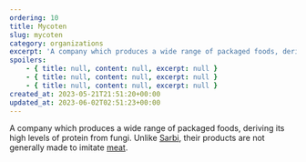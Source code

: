 ```yaml
---
ordering: 10
title: Mycoten
slug: mycoten
category: organizations
excerpt: 'A company which produces a wide range of packaged foods, deriving its high levels of protein from fu...'
spoilers:
    - { title: null, content: null, excerpt: null }
    - { title: null, content: null, excerpt: null }
    - { title: null, content: null, excerpt: null }
created_at: 2023-05-21T21:51:20+00:00
updated_at: 2023-06-02T02:51:23+00:00
---
```

A company which produces a wide range of packaged foods, deriving its high levels of protein from fungi. Unlike [Sarbi](/category/organizations/sarbi), their products are not generally made to imitate [meat](/category/culture-history/meat).